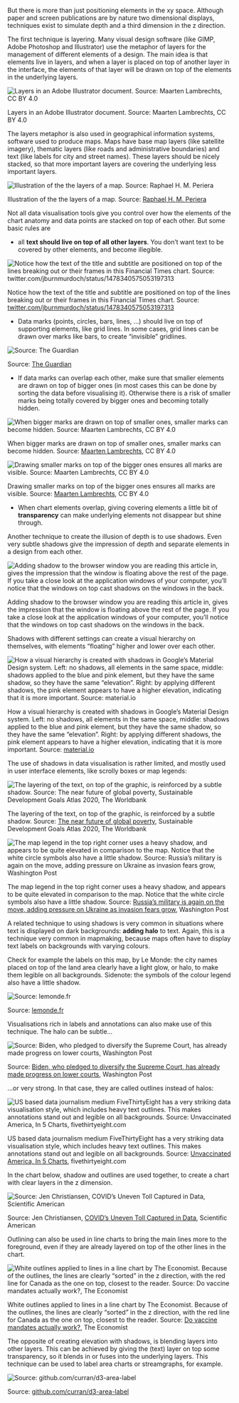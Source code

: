 But there is more than just positioning elements in the xy space. Although paper and screen publications are by nature two dimensional displays, techniques exist to simulate depth and a third dimension in the z direction.

The first technique is layering. Many visual design software (like GIMP, Adobe Photoshop and Illustrator) use the metaphor of layers for the management of different elements of a design. The main idea is that elements live in layers, and when a layer is placed on top of another layer in the interface, the elements of that layer will be drawn on top of the elements in the underlying layers.

![Layers in an Adobe Illustrator document. Source: Maarten Lambrechts, CC BY 4.0](Visual%20hierarchy%2032d60a2016ea4334ae0d7e2395559439/layers-illustrator.png)

Layers in an Adobe Illustrator document. Source: Maarten Lambrechts, CC BY 4.0

The layers metaphor is also used in geographical information systems, software used to produce maps. Maps have base map layers (like satellite imagery), thematic layers (like roads and administrative boundaries) and text (like labels for city and street names). These layers should be nicely stacked, so that more important layers are covering the underlying less important layers.

![Illustration of the the layers of a map. Source: [Raphael H. M. Periera](https://www.urbandemographics.org/post/figures-map-layers-r/)](Visual%20hierarchy%2032d60a2016ea4334ae0d7e2395559439/map_layers.png)

Illustration of the the layers of a map. Source: [Raphael H. M. Periera](https://www.urbandemographics.org/post/figures-map-layers-r/)

Not all data visualisation tools give you control over how the elements of the chart anatomy and data points are stacked on top of each other. But some basic rules are

- all **text should live on top of all other layers**. You don’t want text to be covered by other elements, and become illegible.

![Notice how the text of the title and subtitle are positioned on top of the lines breaking out or their frames in this Financial Times chart. Source: [twitter.com/jburnmurdoch/status/1478340575053197313](https://twitter.com/jburnmurdoch/status/1478340575053197313)](Visual%20hierarchy%2032d60a2016ea4334ae0d7e2395559439/FIQez-BXoAAqXxg.jpg)

Notice how the text of the title and subtitle are positioned on top of the lines breaking out or their frames in this Financial Times chart. Source: [twitter.com/jburnmurdoch/status/1478340575053197313](https://twitter.com/jburnmurdoch/status/1478340575053197313)

- Data marks (points, circles, bars, lines, ...) should live on top of supporting elements, like grid lines. In some cases, grid lines can be drawn over marks like bars, to create “invisible” gridlines.

![Source: [The Guardian](https://www.theguardian.com/business/2017/sep/13/house-prices-uk-housing-affordability-london-birmingham-glasgow-leeds)](Visual%20hierarchy%2032d60a2016ea4334ae0d7e2395559439/invisible-gridlines.png)

Source: [The Guardian](https://www.theguardian.com/business/2017/sep/13/house-prices-uk-housing-affordability-london-birmingham-glasgow-leeds)

- If data marks can overlap each other, make sure that smaller elements are drawn on top of bigger ones (in most cases this can be done by sorting the data before visualising it). Otherwise there is a risk of smaller marks being totally covered by bigger ones and becoming totally hidden.

![When bigger marks are drawn on top of smaller ones, smaller marks can become hidden. Source: [Maarten Lambrechts](https://svelte.dev/repl/503ed1c58470471db65e8841084e4c51?version=3.46.4), CC BY 4.0](Visual%20hierarchy%2032d60a2016ea4334ae0d7e2395559439/biggest-on-top.png)

When bigger marks are drawn on top of smaller ones, smaller marks can become hidden. Source: [Maarten Lambrechts](https://svelte.dev/repl/503ed1c58470471db65e8841084e4c51?version=3.46.4), CC BY 4.0

![Drawing smaller marks on top of the bigger ones ensures all marks are visible. Source: [Maarten Lambrechts](https://svelte.dev/repl/503ed1c58470471db65e8841084e4c51?version=3.46.4), CC BY 4.0](Visual%20hierarchy%2032d60a2016ea4334ae0d7e2395559439/smallest-on-top.png)

Drawing smaller marks on top of the bigger ones ensures all marks are visible. Source: [Maarten Lambrechts](https://svelte.dev/repl/503ed1c58470471db65e8841084e4c51?version=3.46.4), CC BY 4.0

- When chart elements overlap, giving covering elements a little bit of **transparency** can make underlying elements not disappear but shine through.

Another technique to create the illusion of depth is to use shadows. Even very subtle shadows give the impression of depth and separate elements in a design from each other.

![Adding shadow to the browser window you are reading this article in, gives the impression that the window is floating above the rest of the page. If you take a close look at the application windows of your computer, you’ll notice that the windows on top cast shadows on the windows in the back.](Visual%20hierarchy%2032d60a2016ea4334ae0d7e2395559439/depth-shadow.png)

Adding shadow to the browser window you are reading this article in, gives the impression that the window is floating above the rest of the page. If you take a close look at the application windows of your computer, you’ll notice that the windows on top cast shadows on the windows in the back.

Shadows with different settings can create a visual hierarchy on themselves, with elements “floating” higher and lower over each other.

![How a visual hierarchy is created with shadows in Google’s Material Design system. Left: no shadows, all elements in the same space, middle: shadows applied to the blue and pink element, but they have the same shadow, so they have the same “elevation”. Right: by applying different shadows, the pink element appears to have a higher elevation, indicating that it is more important. Source: [material.io](https://material.io/archive/guidelines/material-design/elevation-shadows.html#elevation-shadows-shadows)](Visual%20hierarchy%2032d60a2016ea4334ae0d7e2395559439/shadows-material.png)

How a visual hierarchy is created with shadows in Google’s Material Design system. Left: no shadows, all elements in the same space, middle: shadows applied to the blue and pink element, but they have the same shadow, so they have the same “elevation”. Right: by applying different shadows, the pink element appears to have a higher elevation, indicating that it is more important. Source: [material.io](https://material.io/archive/guidelines/material-design/elevation-shadows.html#elevation-shadows-shadows)

The use of shadows in data visualisation is rather limited, and mostly used in user interface elements, like scrolly boxes or map legends:

![The layering of the text, on top of the graphic, is reinforced by a subtle shadow. Source: [The near future of global poverty](https://datatopics.worldbank.org/sdgatlas/goal-1-no-poverty/), Sustainable Development Goals Atlas 2020, The Worldbank](Visual%20hierarchy%2032d60a2016ea4334ae0d7e2395559439/scrolly-box-shadow.png)

The layering of the text, on top of the graphic, is reinforced by a subtle shadow. Source: [The near future of global poverty](https://datatopics.worldbank.org/sdgatlas/goal-1-no-poverty/), Sustainable Development Goals Atlas 2020, The Worldbank

![The map legend in the top right corner uses a heavy shadow, and appears to be quite elevated in comparison to the map. Notice that the white circle symbols also have a little shadow. Source: [Russia’s military is again on the move, adding pressure on Ukraine as invasion fears grow](https://www.washingtonpost.com/world/2022/01/20/russia-ukraine-military-satellite/), Washington Post](Visual%20hierarchy%2032d60a2016ea4334ae0d7e2395559439/map-legend-shadow-wapo.jpeg)

The map legend in the top right corner uses a heavy shadow, and appears to be quite elevated in comparison to the map. Notice that the white circle symbols also have a little shadow. Source: [Russia’s military is again on the move, adding pressure on Ukraine as invasion fears grow](https://www.washingtonpost.com/world/2022/01/20/russia-ukraine-military-satellite/), Washington Post

A related technique to using shadows is very common in situations where text is displayed on dark backgrounds: **adding halo** to text. Again, this is a technique very common in mapmaking, because maps often have to display text labels on backgrounds with varying colours.

Check for example the labels on this map, by Le Monde: the city names placed on top of the land area clearly have a light glow, or halo, to make them legible on all backgrounds. Sidenote: the symbols of the colour legend also have a little shadow.

![Source: [lemonde.fr](http://www.lemonde.fr/societe/article/2022/01/20/entre-fermete-et-humanite-la-ligne-de-crete-d-emmanuel-macron-sur-l-immigration_6110248_3224.html)](Visual%20hierarchy%2032d60a2016ea4334ae0d7e2395559439/halo-lemonde.png)

Source: [lemonde.fr](http://www.lemonde.fr/societe/article/2022/01/20/entre-fermete-et-humanite-la-ligne-de-crete-d-emmanuel-macron-sur-l-immigration_6110248_3224.html)

Visualisations rich in labels and annotations can also make use of this technique. The halo can be subtle...

![Source: [Biden, who pledged to diversify the Supreme Court, has already made progress on lower courts](https://www.washingtonpost.com/politics/2022/01/27/federal-judge-diversity-biden/), Washington Post](Visual%20hierarchy%2032d60a2016ea4334ae0d7e2395559439/halo-wapo.png)

Source: [Biden, who pledged to diversify the Supreme Court, has already made progress on lower courts](https://www.washingtonpost.com/politics/2022/01/27/federal-judge-diversity-biden/), Washington Post

...or very strong. In that case, they are called outlines instead of halos:

![US based data journalism medium FiveThirtyEight has a very striking data visualisation style, which includes heavy text outlines. This makes annotations stand out and legible on all backgrounds. Source: [Unvaccinated America, In 5 Charts](https://fivethirtyeight.com/features/unvaccinated-america-in-5-charts/), fivethirtyeight.com](Visual%20hierarchy%2032d60a2016ea4334ae0d7e2395559439/outline-538.png)

US based data journalism medium FiveThirtyEight has a very striking data visualisation style, which includes heavy text outlines. This makes annotations stand out and legible on all backgrounds. Source: [Unvaccinated America, In 5 Charts](https://fivethirtyeight.com/features/unvaccinated-america-in-5-charts/), fivethirtyeight.com

In the chart below, shadow and outlines are used together, to create a chart with clear layers in the z dimension.

![Source: Jen Christiansen, [COVID’s Uneven Toll Captured in Data](https://www.scientificamerican.com/article/covids-uneven-toll-captured-in-data/), Scientific American](Visual%20hierarchy%2032d60a2016ea4334ae0d7e2395559439/shadow-outline-scientific-american.webp)

Source: Jen Christiansen, [COVID’s Uneven Toll Captured in Data](https://www.scientificamerican.com/article/covids-uneven-toll-captured-in-data/), Scientific American

Outlining can also be used in line charts to bring the main lines more to the foreground, even if they are already layered on top of the other lines in the chart.

![White outlines applied to lines in a line chart by The Economist. Because of the outlines, the lines are clearly “sorted” in the z direction, with the red line for Canada as the one on top, closest to the reader. Source: [Do vaccine mandates actually work?](https://www.economist.com/graphic-detail/2022/01/22/do-vaccine-mandates-actually-work), The Economist](Visual%20hierarchy%2032d60a2016ea4334ae0d7e2395559439/outline-economist.png)

White outlines applied to lines in a line chart by The Economist. Because of the outlines, the lines are clearly “sorted” in the z direction, with the red line for Canada as the one on top, closest to the reader. Source: [Do vaccine mandates actually work?](https://www.economist.com/graphic-detail/2022/01/22/do-vaccine-mandates-actually-work), The Economist

The opposite of creating elevation with shadows, is blending layers into other layers. This can be achieved by giving the (text) layer on top some transparency, so it blends in or fuses into the underlying layers. This technique can be used to label area charts or streamgraphs, for example.

![Source: [github.com/curran/d3-area-label](https://github.com/curran/d3-area-label)](Visual%20hierarchy%2032d60a2016ea4334ae0d7e2395559439/streamgraph-labels.png)

Source: [github.com/curran/d3-area-label](https://github.com/curran/d3-area-label)